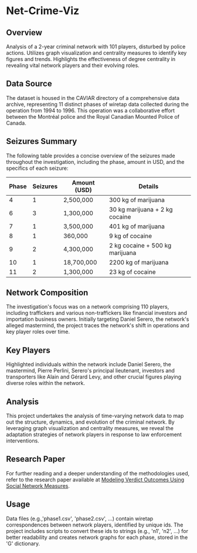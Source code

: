 # Net-Crime-Viz

## Overview
Analysis of a 2-year criminal network with 101 players, disturbed by police actions. Utilizes graph visualization and centrality measures to identify key figures and trends. Highlights the effectiveness of degree centrality in revealing vital network players and their evolving roles.

## Data Source
The dataset is housed in the CAVIAR directory of a comprehensive data archive, representing 11 distinct phases of wiretap data collected during the operation from 1994 to 1996. This operation was a collaborative effort between the Montréal police and the Royal Canadian Mounted Police of Canada.

## Seizures Summary
The following table provides a concise overview of the seizures made throughout the investigation, including the phase, amount in USD, and the specifics of each seizure:

| Phase | Seizures | Amount (USD) | Details                        |
|-------|----------|--------------|--------------------------------|
| 4     | 1        | 2,500,000    | 300 kg of marijuana            |
| 6     | 3        | 1,300,000    | 30 kg marijuana + 2 kg cocaine |
| 7     | 1        | 3,500,000    | 401 kg of marijuana            |
| 8     | 1        | 360,000      | 9 kg of cocaine                |
| 9     | 2        | 4,300,000    | 2 kg cocaine + 500 kg marijuana|
| 10    | 1        | 18,700,000   | 2200 kg of marijuana           |
| 11    | 2        | 1,300,000    | 23 kg of cocaine               |

## Network Composition
The investigation's focus was on a network comprising 110 players, including traffickers and various non-traffickers like financial investors and importation business owners. Initially targeting Daniel Serero, the network's alleged mastermind, the project traces the network's shift in operations and key player roles over time.

## Key Players
Highlighted individuals within the network include Daniel Serero, the mastermind, Pierre Perlini, Serero's principal lieutenant, investors and transporters like Alain and Gérard Levy, and other crucial figures playing diverse roles within the network.

## Analysis
This project undertakes the analysis of time-varying network data to map out the structure, dynamics, and evolution of the criminal network. By leveraging graph visualization and centrality measures, we reveal the adaptation strategies of network players in response to law enforcement interventions.

## Research Paper

For further reading and a deeper understanding of the methodologies used, refer to the research paper available at [Modeling Verdict Outcomes Using Social Network Measures](https://www.researchgate.net/publication/292304919_Modeling_Verdict_Outcomes_Using_Social_Network_Measures_The_Watergate_and_Caviar_Network_Cases).

## Usage
Data files (e.g.,'phase1.csv', 'phase2.csv', ...) contain wiretap correspondences between network players, identified by unique ids. The project includes scripts to convert these ids to strings (e.g., 'n1', 'n2', ...) for better readability and creates network graphs for each phase, stored in the 'G' dictionary.
